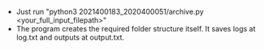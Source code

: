 - Just run "python3 2021400183_2020400051/archive.py <your_full_input_filepath>"
- The program creates the required folder structure itself.
It saves logs at log.txt and outputs at output.txt.